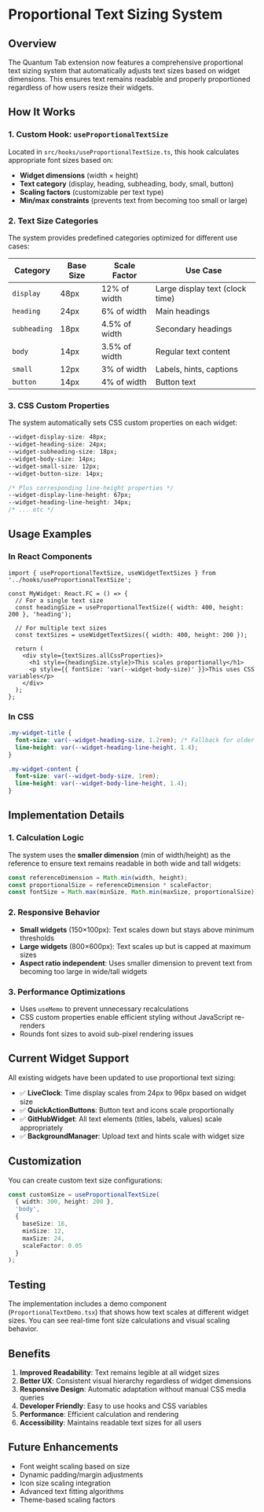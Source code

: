 # Proportional Text Sizing System

## Overview

The Quantum Tab extension now features a comprehensive proportional text sizing system that automatically adjusts text sizes based on widget dimensions. This ensures text remains readable and properly proportioned regardless of how users resize their widgets.

## How It Works

### 1. Custom Hook: `useProportionalTextSize`

Located in `src/hooks/useProportionalTextSize.ts`, this hook calculates appropriate font sizes based on:

- **Widget dimensions** (width × height)
- **Text category** (display, heading, subheading, body, small, button)
- **Scaling factors** (customizable per text type)
- **Min/max constraints** (prevents text from becoming too small or large)

### 2. Text Size Categories

The system provides predefined categories optimized for different use cases:

| Category | Base Size | Scale Factor | Use Case |
|----------|-----------|--------------|----------|
| `display` | 48px | 12% of width | Large display text (clock time) |
| `heading` | 24px | 6% of width | Main headings |
| `subheading` | 18px | 4.5% of width | Secondary headings |
| `body` | 14px | 3.5% of width | Regular text content |
| `small` | 12px | 3% of width | Labels, hints, captions |
| `button` | 14px | 4% of width | Button text |

### 3. CSS Custom Properties

The system automatically sets CSS custom properties on each widget:

```css
--widget-display-size: 48px;
--widget-heading-size: 24px;
--widget-subheading-size: 18px;
--widget-body-size: 14px;
--widget-small-size: 12px;
--widget-button-size: 14px;

/* Plus corresponding line-height properties */
--widget-display-line-height: 67px;
--widget-heading-line-height: 34px;
/* ... etc */
```

## Usage Examples

### In React Components

```tsx
import { useProportionalTextSize, useWidgetTextSizes } from '../hooks/useProportionalTextSize';

const MyWidget: React.FC = () => {
  // For a single text size
  const headingSize = useProportionalTextSize({ width: 400, height: 200 }, 'heading');
  
  // For multiple text sizes
  const textSizes = useWidgetTextSizes({ width: 400, height: 200 });
  
  return (
    <div style={textSizes.allCssProperties}>
      <h1 style={headingSize.style}>This scales proportionally</h1>
      <p style={{ fontSize: 'var(--widget-body-size)' }}>This uses CSS variables</p>
    </div>
  );
};
```

### In CSS

```css
.my-widget-title {
  font-size: var(--widget-heading-size, 1.2rem); /* Fallback for older browsers */
  line-height: var(--widget-heading-line-height, 1.4);
}

.my-widget-content {
  font-size: var(--widget-body-size, 1rem);
  line-height: var(--widget-body-line-height, 1.4);
}
```

## Implementation Details

### 1. Calculation Logic

The system uses the **smaller dimension** (min of width/height) as the reference to ensure text remains readable in both wide and tall widgets:

```typescript
const referenceDimension = Math.min(width, height);
const proportionalSize = referenceDimension * scaleFactor;
const fontSize = Math.max(minSize, Math.min(maxSize, proportionalSize));
```

### 2. Responsive Behavior

- **Small widgets** (150×100px): Text scales down but stays above minimum thresholds
- **Large widgets** (800×600px): Text scales up but is capped at maximum sizes
- **Aspect ratio independent**: Uses smaller dimension to prevent text from becoming too large in wide/tall widgets

### 3. Performance Optimizations

- Uses `useMemo` to prevent unnecessary recalculations
- CSS custom properties enable efficient styling without JavaScript re-renders
- Rounds font sizes to avoid sub-pixel rendering issues

## Current Widget Support

All existing widgets have been updated to use proportional text sizing:

- ✅ **LiveClock**: Time display scales from 24px to 96px based on widget size
- ✅ **QuickActionButtons**: Button text and icons scale proportionally
- ✅ **GitHubWidget**: All text elements (titles, labels, values) scale appropriately
- ✅ **BackgroundManager**: Upload text and hints scale with widget size

## Customization

You can create custom text size configurations:

```typescript
const customSize = useProportionalTextSize(
  { width: 300, height: 200 },
  'body',
  {
    baseSize: 16,
    minSize: 12,
    maxSize: 24,
    scaleFactor: 0.05
  }
);
```

## Testing

The implementation includes a demo component (`ProportionalTextDemo.tsx`) that shows how text scales at different widget sizes. You can see real-time font size calculations and visual scaling behavior.

## Benefits

1. **Improved Readability**: Text remains legible at all widget sizes
2. **Better UX**: Consistent visual hierarchy regardless of widget dimensions
3. **Responsive Design**: Automatic adaptation without manual CSS media queries
4. **Developer Friendly**: Easy to use hooks and CSS variables
5. **Performance**: Efficient calculation and rendering
6. **Accessibility**: Maintains readable text sizes for all users

## Future Enhancements

- Font weight scaling based on size
- Dynamic padding/margin adjustments
- Icon size scaling integration
- Advanced text fitting algorithms
- Theme-based scaling factors